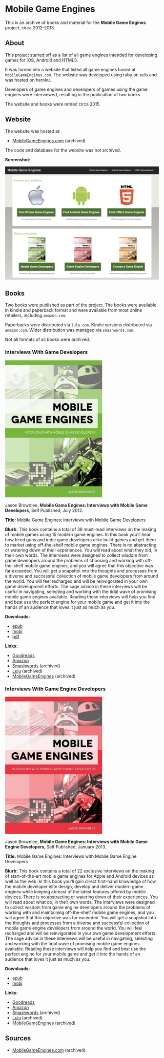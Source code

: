 # Mobile Game Engines

This is an archive of books and material for the **Mobile Game Engines** project, circa 2012-2013.

## About

This project started off as a list of all game engines intended for developing games for IOS, Android and HTML5.

It was turned into a website that listed all game engines hosed at `MobileGameEngines.com`. The website was developed using ruby on rails and was hosted on heroku.

Developers of game engines and developers of games using the game engines were interviewed, resulting in the publication of two books.

The website and books were retired circa 2015.

## Website

The website was hosted at:

* [MobileGameEngines.com](https://web.archive.org/web/20140203020740/http://mobilegameengines.com/) (archived)

The code and database for the website was not archived.

**Screenshot:**

![MobileGameEngines.com](website/ScreenShot.png)

## Books

Two books were published as part of the project. The books were available in kindle and paperback format and were available from most online retailers, including `amazon.com`.

Paperbacks were distributed via `lulu.com`. Kindle versions distributed via `amazon.com`. Wider distribution was managed via `smashwords.com`.

Not all formats of all books were archived.

### Interviews With Game Developers

![Mobile Game Engines: Interviews with Mobile Game Developers](covers/green.jpg)

Jason Brownlee, __Mobile Game Engines: Interviews with Mobile Game Developers__, Self Published, July 2012.

**Title:** Mobile Game Engines: Interviews with Mobile Game Developers

**Blurb:** This book contains a total of 38 must-read interviews on the making of mobile games using 15 modern game engines. In this book you'll hear how hired guns and indie game developers alike build games and get them to market using off-the-shelf mobile game engines. There is no abstracting or watering down of their experiences. You will read about what they did, in their own words. The interviews were designed to collect wisdom from game developers around the problems of choosing and working with off-the-shelf mobile game engines, and you will agree that this objective was far exceeded. You will get a snapshot into the thoughts and processes from a diverse and successful collection of mobile game developers from around the world. You will feel recharged and will be reinvigorated in your own game development efforts. The sage advice in these interviews will be useful in navigating, selecting and working with the tidal wave of promising mobile game engines available. Reading these interviews will help you find and best use the perfect engine for your mobile game and get it into the hands of an audience that loves it just as much as you.

**Downloads:**

* [epub](books/mobile-game-engines-interviews-with-mobile-game-developers.epub)
* [mobi](books/mobile-game-engines-interviews-with-mobile-game-developers.mobi)
* [pdf](books/mobile-game-engines-interviews-with-mobile-game-developers.pdf)

**Links:**

* [Goodreads](https://www.goodreads.com/book/show/19187970-mobile-game-engines)
* [Amazon](https://www.amazon.com/dp/B008KIS2FY)
* [Smashwords](https://web.archive.org/web/20140209140714/https://www.smashwords.com/books/view/177903) (archived)
*  [Lulu](https://web.archive.org/web/20141221140723/http://www.lulu.com/shop/jason-brownlee/mobile-game-engines-interviews-with-mobile-game-developers/paperback/product-20226444.html) (archived)
* [MobileGameEngines](https://web.archive.org/web/20140207235924/http://mobilegameengines.com/interviews_with_mobile_game_developers) (archived)

### Interviews With Game Engine Developers

![Mobile Game Engines: Interviews with Mobile Game Engine Developers](covers/red.jpg)

Jason Brownlee, __Mobile Game Engines: Interviews with Mobile Game Engine Developers__, Self Published, January 2013.

**Title:** Mobile Game Engines: Interviews with Mobile Game Engine Developers

**Blurb:** This book contains a total of 22 exclusive interviews on the making of start-of-the-art mobile game engines for Apple and Android devices as well as the web. In this book you'll gain direct first-hand knowledge of how the mobile developer elite design, develop and deliver modern game engines while keeping abreast of the latest features offered by mobile devices. There is no abstracting or watering down of their experiences. You will read about what do, in their own words. The interviews were designed to collect wisdom from game engine developers around the problems of working with and maintaining off-the-shelf mobile game engines, and you will agree that this objective was far exceeded. You will get a snapshot into the thoughts and processes from a diverse and successful collection of mobile game engine developers from around the world. You will feel recharged and will be reinvigorated in your own game development efforts. The sage advice in these interviews will be useful in navigating, selecting and working with the tidal wave of promising mobile game engines available. Reading these interviews will help you find and best use the perfect engine for your mobile game and get it into the hands of an audience that loves it just as much as you.

**Downloads:**

* [epub](books/mobile-game-engines-interviews-with-mobile-game-engine-developers.epub)
* [mobi](books/mobile-game-engines-interviews-with-mobile-game-engine-developers.mobi)

**Links:**

* [Goodreads](https://www.goodreads.com/book/show/21084991-mobile-game-engines)
* [Amazon](https://www.amazon.com/dp/B00AW8XUKC)
* [Smashwords](https://web.archive.org/web/20140209124810/https://www.smashwords.com/books/view/270950) (archived)
* [Lulu](https://web.archive.org/web/20140122032712/http://www.lulu.com/shop/jason-brownlee/mobile-game-engines-interviews-with-mobile-game-engine-developers/paperback/product-20609454.html) (archived)
* [MobileGameEngines](https://web.archive.org/web/20140129170118/http://mobilegameengines.com/interviews_with_mobile_game_engine_developers) (archived)

## Sources

* [MobileGameEngines.com](https://web.archive.org/web/20140203020740/http://mobilegameengines.com/) (archived)

